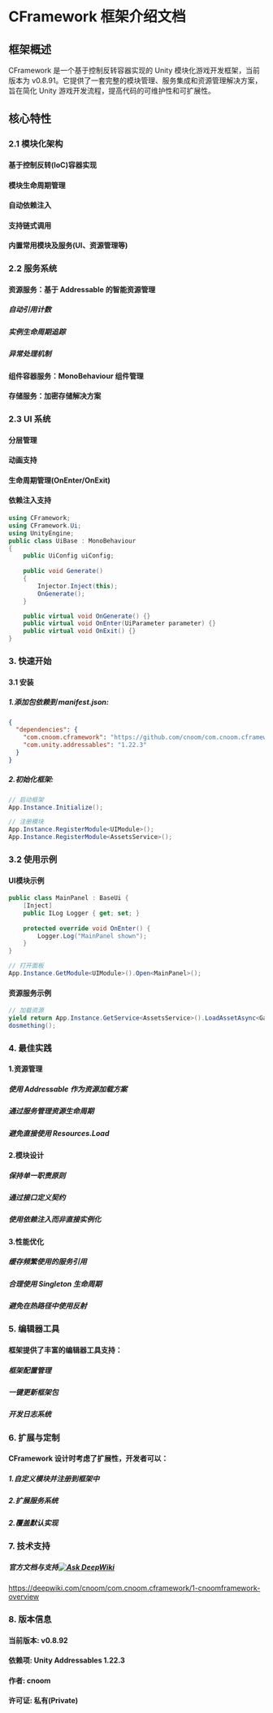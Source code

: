 # CFramework 框架介绍文档
## 框架概述
   CFramework 是一个基于控制反转容器实现的 Unity 模块化游戏开发框架，当前版本为 v0.8.91。它提供了一套完整的模块管理、服务集成和资源管理解决方案，旨在简化 Unity 游戏开发流程，提高代码的可维护性和可扩展性。
## 核心特性
### 2.1 模块化架构
#### 基于控制反转(IoC)容器实现
#### 模块生命周期管理
#### 自动依赖注入
#### 支持链式调用
#### 内置常用模块及服务(UI、资源管理等)
### 2.2 服务系统
#### 资源服务：基于 Addressable 的智能资源管理
##### 自动引用计数
##### 实例生命周期追踪
##### 异常处理机制
#### 组件容器服务：MonoBehaviour 组件管理
#### 存储服务：加密存储解决方案
### 2.3 UI 系统
#### 分层管理
#### 动画支持
#### 生命周期管理(OnEnter/OnExit)
#### 依赖注入支持
```csharp
using CFramework;
using CFramework.Ui;
using UnityEngine;
public class UiBase : MonoBehaviour
{
    public UiConfig uiConfig;
    
    public void Generate()
    {
        Injector.Inject(this);
        OnGenerate();
    }

    public virtual void OnGenerate() {}
    public virtual void OnEnter(UiParameter parameter) {}
    public virtual void OnExit() {}
}
```
### 3. 快速开始
#### 3.1 安装
##### 1.添加包依赖到 manifest.json:
```json
{
  "dependencies": {
    "com.cnoom.cframework": "https://github.com/cnoom/com.cnoom.cframework.git#0.5.1",
    "com.unity.addressables": "1.22.3"
  }
}
```
##### 2.初始化框架:
```csharp
// 启动框架
App.Instance.Initialize();

// 注册模块
App.Instance.RegisterModule<UIModule>();
App.Instance.RegisterModule<AssetsService>();
```
### 3.2 使用示例
#### UI模块示例
```csharp
public class MainPanel : BaseUi {
    [Inject]
    public ILog Logger { get; set; }
    
    protected override void OnEnter() {
        Logger.Log("MainPanel shown");
    }
}

// 打开面板
App.Instance.GetModule<UIModule>().Open<MainPanel>();
```
#### 资源服务示例
```csharp
// 加载资源
yield return App.Instance.GetService<AssetsService>().LoadAssetAsync<GameObject>("Prefabs/Character");
dosmething();
```
### 4. 最佳实践
#### 1.资源管理
##### 使用 Addressable 作为资源加载方案
##### 通过服务管理资源生命周期
##### 避免直接使用 Resources.Load
#### 2.模块设计
##### 保持单一职责原则
##### 通过接口定义契约
##### 使用依赖注入而非直接实例化
#### 3.性能优化
##### 缓存频繁使用的服务引用
##### 合理使用 Singleton 生命周期
##### 避免在热路径中使用反射

### 5. 编辑器工具
#### 框架提供了丰富的编辑器工具支持：
##### 框架配置管理
##### 一键更新框架包
##### 开发日志系统

### 6. 扩展与定制
#### CFramework 设计时考虑了扩展性，开发者可以：
##### 1.自定义模块并注册到框架中
##### 2.扩展服务系统
##### 2.覆盖默认实现
### 7. 技术支持
##### 官方文档与支持[![Ask DeepWiki](https://deepwiki.com/badge.svg)](https://deepwiki.com/cnoom/com.cnoom.cframework)
https://deepwiki.com/cnoom/com.cnoom.cframework/1-cnoomframework-overview

### 8. 版本信息
#### 当前版本: v0.8.92
#### 依赖项: Unity Addressables 1.22.3
#### 作者: cnoom
#### 许可证: 私有(Private)